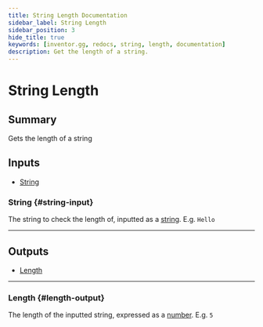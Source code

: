 ```yaml
---
title: String Length Documentation
sidebar_label: String Length
sidebar_position: 3
hide_title: true
keywords: [inventor.gg, redocs, string, length, documentation]
description: Get the length of a string.
---
```

# String Length
## Summary
Gets the length of a string

## Inputs
- [String](#string-input)

### String {#string-input}
The string to check the length of, inputted as a [string](/inventor-reference/types/string). E.g. `Hello`
___
## Outputs
- [Length](#length-output)
___
### Length {#length-output}
The length of the inputted string, expressed as a [number](/inventor-reference/types/number/). E.g. `5`